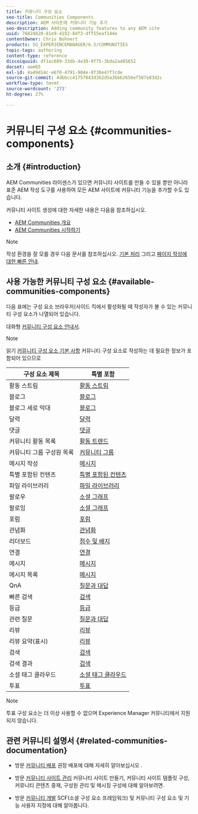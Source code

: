 ```yaml
---
title: 커뮤니티 구성 요소
seo-title: Communities Components
description: AEM 사이트에 커뮤니티 기능 추가
seo-description: Adding community features to any AEM site
uuid: 76824820-81e9-4192-8df3-dff55eaf144e
contentOwner: Chris Bohnert
products: SG_EXPERIENCEMANAGER/6.5/COMMUNITIES
topic-tags: authoring
content-type: reference
discoiquuid: df1ac689-33db-4e30-9f75-3bda2a485652
docset: aem65
exl-id: 4a49d14c-e6f0-4791-904e-8f30e47f7cde
source-git-commit: 4dbbcc41757843d3b2d5a3bbb2656ef587e83d2c
workflow-type: tm+mt
source-wordcount: '273'
ht-degree: 27%

---
```


# 커뮤니티 구성 요소 {#communities-components}

## 소개 {#introduction}

AEM Communities 라이센스가 있으면 커뮤니티 사이트를 만들 수 있을 뿐만 아니라 표준 AEM 작성 도구를 사용하여 모든 AEM 사이트에 커뮤니티 기능을 추가할 수도 있습니다.

커뮤니티 사이트 생성에 대한 자세한 내용은 다음을 참조하십시오.

* [AEM Communities 개요](/help/communities/overview.md)
* [AEM Communities 시작하기](/help/communities/getting-started.md)

>[!NOTE]
>
>작성 환경을 잘 모를 경우 다음 문서를 참조하십시오. [기본 처리](/help/sites-authoring/basic-handling.md) 그리고 [페이지 작성에 대한 빠른 안내](/help/sites-authoring/qg-page-authoring.md).

## 사용 가능한 커뮤니티 구성 요소 {#available-communities-components}

다음 표에는 구성 요소 브라우저(사이드 킥에서 활성화될 때 작성자가 볼 수 있는 커뮤니티 구성 요소가 나열되어 있습니다.

대화형 [커뮤니티 구성 요소 안내서](/help/communities/components-guide.md).

>[!NOTE]
>
>읽기 [커뮤니티 구성 요소 기본 사항](/help/communities/basics.md) 커뮤니티 구성 요소로 작성하는 데 필요한 정보가 포함되어 있으므로

| **구성 요소 제목** | **특별 포함** |
|---|---|
| 활동 스트림 | [활동 스트림](/help/communities/activities.md) |
| 블로그 | [블로그](/help/communities/blog-feature.md) |
| 블로그 세로 막대 | [블로그](/help/communities/blog-feature.md) |
| 달력 | [달력](/help/communities/calendar.md) |
| 댓글 | [댓글](/help/communities/comments.md) |
| 커뮤니티 활동 목록 | [활동 트렌드](/help/communities/trends.md) |
| 커뮤니티 그룹 구성원 목록 | [커뮤니티 그룹](/help/communities/creating-groups.md) |
| 메시지 작성 | [메시지](/help/communities/configure-messaging.md) |
| 특별 포함된 컨텐츠 | [특별 포함된 컨텐츠](/help/communities/featured.md) |
| 파일 라이브러리 | [파일 라이브러리](/help/communities/file-library.md) |
| 팔로우 | [소셜 그래프](/help/communities/socialgraph.md) |
| 팔로잉 | [소셜 그래프](/help/communities/socialgraph.md) |
| 포럼 | [포럼](/help/communities/forum.md) |
| 관념화 | [관념화](/help/communities/ideation-feature.md) |
| 리더보드 | [점수 및 배지](/help/communities/enabling-leaderboard.md) |
| 연결 | [연결](/help/communities/liking.md) |
| 메시지 | [메시지](/help/communities/configure-messaging.md) |
| 메시지 목록 | [메시지](/help/communities/configure-messaging.md) |
| QnA | [질문과 대답](/help/communities/working-with-qna.md) |
| 빠른 검색 | [검색](/help/communities/search.md) |
| 등급 | [등급](/help/communities/rating.md) |
| 관련 질문 | [질문과 대답](/help/communities/working-with-qna.md) |
| 리뷰 | [리뷰](/help/communities/reviews.md) |
| 리뷰 요약(표시) | [리뷰](/help/communities/reviews.md) |
| 검색 | [검색](/help/communities/search.md) |
| 검색 결과 | [검색](/help/communities/search.md) |
| 소셜 태그 클라우드 | [소셜 태그 클라우드](/help/communities/tagcloud.md) |
| 투표 | [투표](/help/communities/voting.md) |

>[!NOTE]
>
>투표 구성 요소는 더 이상 사용할 수 없으며 Experience Manager 커뮤니티에서 지원되지 않습니다.

## 관련 커뮤니티 설명서 {#related-communities-documentation}

* 방문 [커뮤니티 배포](/help/communities/deploy-communities.md) 권장 배포에 대해 자세히 알아보십시오 .

* 방문 [커뮤니티 사이트 관리](/help/communities/administer-landing.md) 커뮤니티 사이트 만들기, 커뮤니티 사이트 템플릿 구성, 커뮤니티 콘텐츠 중재, 구성원 관리 및 메시징 구성에 대해 알아보려면.

* 방문 [커뮤니티 개발](/help/communities/communities.md) SCF(소셜 구성 요소 프레임워크) 및 커뮤니티 구성 요소 및 기능 사용자 지정에 대해 알아봅니다.
